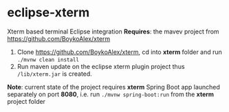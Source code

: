 # eclipse-xterm
Xterm based terminal Eclipse integration
**Requires**: the mavev project from https://github.com/BoykoAlex/xterm

1. Clone https://github.com/BoykoAlex/xterm, cd into **xterm** folder and run `./mvnw clean install`
2. Run maven update on the eclipse xterm plugin project thus `/lib/xterm.jar` is created.

**Note**: current state of the project requires **xterm** Spring Boot app launched separately on port **8080**, i.e. run `./mvnw spring-boot:run` from the **xterm** project folder

